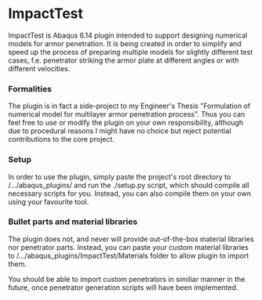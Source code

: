 # ImpactTest
ImpactTest is Abaqus 6.14 plugin intended to support designing numerical models for armor penetration. It is being created in order to simplify and speed up the process of preparing multiple models for slightly different test cases, f.e. penetrator striking the armor plate at different angles or with different velocities.

### Formalities
The plugin is in fact a side-project to my Engineer's Thesis "Formulation of numerical model for multilayer armor penetration process". Thus you can feel free to use or modify the plugin on your own responsibility, although due to procedural reasons I might have no choice but reject potential contributions to the core project.

### Setup
In order to use the plugin, simply paste the project's root directory to /.../abaqus_plugins/ and run the ./setup.py script, which should compile all necessary scripts for you. Instead, you can also compile them on your own using your favourite tool.

### Bullet parts and material libraries
The plugin does not, and never will provide out-of-the-box material libraries nor penetrator parts. Instead, you can paste your custom material libraries to /.../abaqus_plugins/ImpactTest/Materials folder to allow plugin to import them.

You should be able to import custom penetrators in similiar manner in the future, once penetrator generation scripts will have been implemented.
